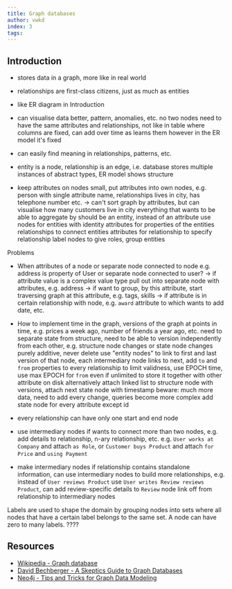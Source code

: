 ```yaml
---
title: Graph databases
author: vwkd
index: 3
tags:
---
```


## Introduction

- stores data in a graph, more like in real world
- relationships are first-class citizens, just as much as entities

- like ER diagram in Introduction

- can visualise data better, pattern, anomalies, etc.
no two nodes need to have the same attributes and relationships, not like in table where columns are fixed, can add over time as learns them
however in the ER model it's fixed

- can easily find meaning in relationships, patterns, etc.
- entity is a node, relationship is an edge, i.e. database stores multiple instances of abstract types, ER model shows structure

- keep attributes on nodes small, put attributes into own nodes, e.g. person with single attribute name, relationships lives in city, has telephone number etc.
-> can't sort graph by attributes, but can visualise how many customers live in city
everything that wants to be able to aggregate by should be an entity, instead of an attribute
use nodes for entities with identity
attributes for properties of the entities
relationships to connect entities
attributes for relationship to specify relationship
label nodes to give roles, group entities

Problems
- When attributes of a node or separate node connected to node
e.g. address is property of User or separate node connected to user?
-> if attribute value is a complex value type pull out into separate node with attributes, e.g. address
-> if want to group, by this attribute, start traversing graph at this attribute, e.g. tags, skills
-> if attribute is in certain relationship with node, e.g. `award` attribute to which wants to add date, etc.
- How to implement time in the graph, versions of the graph at points in time, e.g. prices a week ago, number of friends a year ago, etc.
need to separate state from structure, need to be able to version independently from each other, e.g. structure node changes or state node changes
purely additive, never delete
use "entity nodes" to link to first and last version of that node, each intermediary node links to next,
add `to` and `from` properties to every relationship to limit validness, use EPOCH time, use max EPOCH for `from` even if unlimited to store it together with other attribute on disk
alternatively attach linked list to structure node with versions, attach next state node with timestamp
beware: much more data, need to add every change, queries become more complex
add state node for every attribute except id

- every relationship can have only one start and end node
- use intermediary nodes if wants to connect more than two nodes, e.g. add details to relationship, n-ary relationship, etc.
e.g. `User works at Company` and attach `as Role`, or `Customer buys Product` and attach `for Price` and `using Payment`


- make intermediary nodes if relationship contains standalone information, can use intermediary nodes to build more relationships, e.g. instead of `User reviews Product` use `User writes Review reviews Product`, can add review-specific details to `Review` node
link off from relationship to intermediary nodes

Labels are used to shape the domain by grouping nodes into sets where all nodes that have a certain label belongs to the same set.
A node can have zero to many labels. ????



## Resources

- [Wikipedia - Graph database](https://en.wikipedia.org/wiki/Graph_database)
- [David Bechberger - A Skeptics Guide to Graph Databases](https://www.youtube.com/watch?v=yOYodfN84N4)
- [Neo4j - Tips and Tricks for Graph Data Modeling](https://www.youtube.com/watch?v=78r0MgH0u0w)